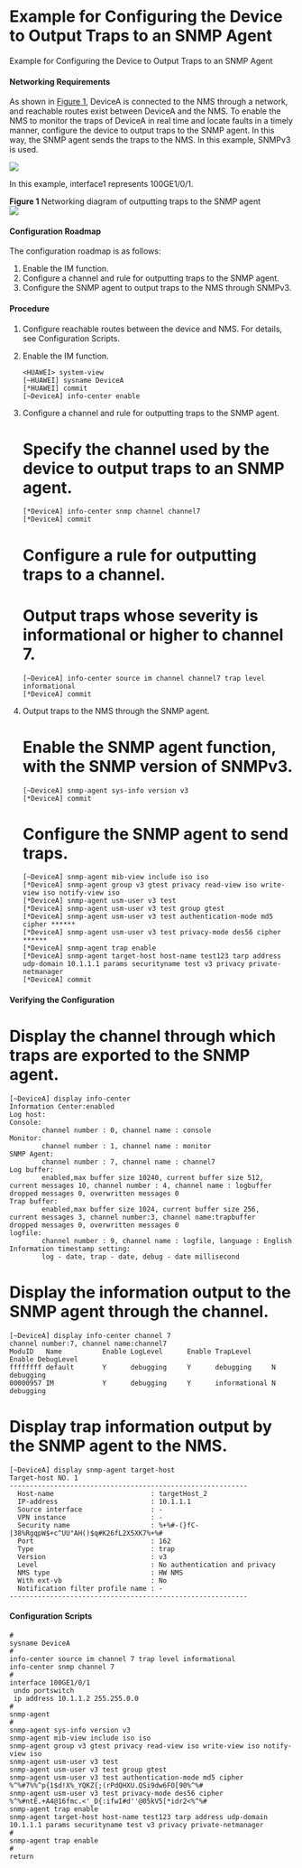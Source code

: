Example for Configuring the Device to Output Traps to an SNMP Agent
===================================================================

Example for Configuring the Device to Output Traps to an SNMP Agent

#### Networking Requirements

As shown in [Figure 1](#EN-US_TASK_0000001563759713__fig4663143481017), DeviceA is connected to the NMS through a network, and reachable routes exist between DeviceA and the NMS. To enable the NMS to monitor the traps of DeviceA in real time and locate faults in a timely manner, configure the device to output traps to the SNMP agent. In this way, the SNMP agent sends the traps to the NMS. In this example, SNMPv3 is used.

![](public_sys-resources/note_3.0-en-us.png) 

In this example, interface1 represents 100GE1/0/1.


**Figure 1** Networking diagram of outputting traps to the SNMP agent  
![](figure/en-us_image_0000001512839886.png)

#### Configuration Roadmap

The configuration roadmap is as follows:

1. Enable the IM function.
2. Configure a channel and rule for outputting traps to the SNMP agent.
3. Configure the SNMP agent to output traps to the NMS through SNMPv3.

#### Procedure

1. Configure reachable routes between the device and NMS. For details, see Configuration Scripts.
2. Enable the IM function.
   
   
   ```
   <HUAWEI> system-view
   [~HUAWEI] sysname DeviceA
   [*HUAWEI] commit
   [~DeviceA] info-center enable
   ```
3. Configure a channel and rule for outputting traps to the SNMP agent.
   
   
   
   # Specify the channel used by the device to output traps to an SNMP agent.
   
   ```
   [*DeviceA] info-center snmp channel channel7
   [*DeviceA] commit
   ```
   
   # Configure a rule for outputting traps to a channel.
   
   # Output traps whose severity is informational or higher to channel 7.
   
   ```
   [~DeviceA] info-center source im channel channel7 trap level informational
   [*DeviceA] commit
   ```
4. Output traps to the NMS through the SNMP agent.
   
   
   
   # Enable the SNMP agent function, with the SNMP version of SNMPv3.
   
   ```
   [~DeviceA] snmp-agent sys-info version v3
   [*DeviceA] commit
   ```
   
   # Configure the SNMP agent to send traps.
   
   ```
   [~DeviceA] snmp-agent mib-view include iso iso
   [*DeviceA] snmp-agent group v3 gtest privacy read-view iso write-view iso notify-view iso
   [*DeviceA] snmp-agent usm-user v3 test
   [*DeviceA] snmp-agent usm-user v3 test group gtest
   [*DeviceA] snmp-agent usm-user v3 test authentication-mode md5 cipher ******
   [*DeviceA] snmp-agent usm-user v3 test privacy-mode des56 cipher ******
   [*DeviceA] snmp-agent trap enable
   [*DeviceA] snmp-agent target-host host-name test123 tarp address udp-domain 10.1.1.1 params securityname test v3 privacy private-netmanager
   [*DeviceA] commit
   ```

#### Verifying the Configuration

# Display the channel through which traps are exported to the SNMP agent.

```
[~DeviceA] display info-center
Information Center:enabled
Log host:
Console:
        channel number : 0, channel name : console
Monitor:
        channel number : 1, channel name : monitor
SNMP Agent:
        channel number : 7, channel name : channel7
Log buffer:
        enabled,max buffer size 10240, current buffer size 512,
current messages 10, channel number : 4, channel name : logbuffer
dropped messages 0, overwritten messages 0
Trap buffer:
        enabled,max buffer size 1024, current buffer size 256,
current messages 3, channel number:3, channel name:trapbuffer
dropped messages 0, overwritten messages 0
logfile:
        channel number : 9, channel name : logfile, language : English
Information timestamp setting:
        log - date, trap - date, debug - date millisecond

```

# Display the information output to the SNMP agent through the channel.

```
[~DeviceA] display info-center channel 7
channel number:7, channel name:channel7
ModuID   Name          Enable LogLevel      Enable TrapLevel     Enable DebugLevel   
ffffffff default       Y      debugging     Y      debugging     N      debugging    
00000957 IM            Y      debugging     Y      informational N      debugging  
```

# Display trap information output by the SNMP agent to the NMS.

```
[~DeviceA] display snmp-agent target-host
Target-host NO. 1
-----------------------------------------------------------
  Host-name                        : targetHost_2
  IP-address                       : 10.1.1.1
  Source interface                 : -
  VPN instance                     : -
  Security name                    : %+%#-(}fC-|38%RgqpW$+c^UU"AH()$q#K26fL2X5XK7%+%#
  Port                             : 162
  Type                             : trap
  Version                          : v3
  Level                            : No authentication and privacy
  NMS type                         : HW NMS
  With ext-vb                      : No
  Notification filter profile name : - 
-----------------------------------------------------------
```

#### Configuration Scripts

```
#
sysname DeviceA
#
info-center source im channel 7 trap level informational
info-center snmp channel 7
#
interface 100GE1/0/1
 undo portswitch
 ip address 10.1.1.2 255.255.0.0
#
snmp-agent
#
snmp-agent sys-info version v3
snmp-agent mib-view include iso iso
snmp-agent group v3 gtest privacy read-view iso write-view iso notify-view iso
snmp-agent usm-user v3 test
snmp-agent usm-user v3 test group gtest
snmp-agent usm-user v3 test authentication-mode md5 cipher %^%#7%%^p{1$d!X%_YQKZ{;(rPdQHXU.QSi9dw6FO[90%^%#
snmp-agent usm-user v3 test privacy-mode des56 cipher %^%#ntE.+A4@16fmc.<'_D{:ifwI#d''@05kV5[*idr2<%^%#
snmp-agent trap enable
snmp-agent target-host host-name test123 tarp address udp-domain 10.1.1.1 params securityname test v3 privacy private-netmanager
#
snmp-agent trap enable
#
return
```